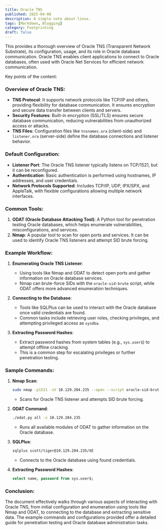 ```yaml
---
title: Oracle TNS
published: 2025-04-08
description: A simple note about linux.
tags: [Markdown, Blogging]
category: Footprinting
draft: false
---
```


This provides a thorough overview of Oracle TNS (Transparent Network Substrate), its configuration, usage, and its role in Oracle database communication. Oracle TNS enables client applications to connect to Oracle databases, often used with Oracle Net Services for efficient network communication.

Key points of the content:

### Overview of Oracle TNS:
- **TNS Protocol**: It supports network protocols like TCP/IP and others, providing flexibility for database communication. It ensures encryption and secure data transfer between clients and servers.
- **Security Features**: Built-in encryption (SSL/TLS) ensures secure database communication, reducing vulnerabilities from unauthorized access or attacks.
- **TNS Files**: Configuration files like `tnsnames.ora` (client-side) and `listener.ora` (server-side) define the database connections and listener behavior.

### Default Configuration:
- **Listener Port**: The Oracle TNS listener typically listens on TCP/1521, but it can be reconfigured.
- **Authentication**: Basic authentication is performed using hostnames, IP addresses, and user credentials.
- **Network Protocols Supported**: Includes TCP/IP, UDP, IPX/SPX, and AppleTalk, with flexible configurations allowing multiple network interfaces.

### Common Tools:
1. **ODAT (Oracle Database Attacking Tool)**: A Python tool for penetration testing Oracle databases, which helps enumerate vulnerabilities, misconfigurations, and services.
2. **Nmap**: A popular tool to scan for open ports and services. It can be used to identify Oracle TNS listeners and attempt SID brute forcing.

### Example Workflow:
1. **Enumerating Oracle TNS Listener**:
   - Using tools like Nmap and ODAT to detect open ports and gather information on Oracle database services.
   - Nmap can brute-force SIDs with the `oracle-sid-brute` script, while ODAT offers more advanced enumeration techniques.
2. **Connecting to the Database**:
   - Tools like SQLPlus can be used to interact with the Oracle database once valid credentials are found.
   - Common tasks include retrieving user roles, checking privileges, and attempting privileged access as `sysdba`.

3. **Extracting Password Hashes**:
   - Extract password hashes from system tables (e.g., `sys.user$`) to attempt offline cracking.
   - This is a common step for escalating privileges or further penetration testing.

### Sample Commands:
1. **Nmap Scan**:
   ```bash
   sudo nmap -p1521 -sV 10.129.204.235 --open --script oracle-sid-brute
   ```
   - Scans for Oracle TNS listener and attempts SID brute forcing.

2. **ODAT Command**:
   ```bash
   ./odat.py all -s 10.129.204.235
   ```
   - Runs all available modules of ODAT to gather information on the Oracle database.

3. **SQLPlus**:
   ```bash
   sqlplus scott/tiger@10.129.204.235/XE
   ```
   - Connects to the Oracle database using found credentials.

4. **Extracting Password Hashes**:
   ```sql
   select name, password from sys.user$;
   ```

### Conclusion:
The document effectively walks through various aspects of interacting with Oracle TNS, from initial configuration and enumeration using tools like Nmap and ODAT, to connecting to the database and extracting sensitive data. The example commands and configurations provided offer a detailed guide for penetration testing and Oracle database administration tasks.

